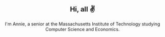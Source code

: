 <div align="center">
  
## Hi, all ✌️

I'm Annie, a senior at the Massachusetts Institute of Technology studying Computer Science and Economics.

<!-- hehe [![Email](https://img.shields.io/badge/EMAIL-mintjjc%40gmail.com-93BFCF?style=flat&logoSize=auto&labelColor=EEE9DA)](mailto:mintjjc@gmail.com)>

</div>
